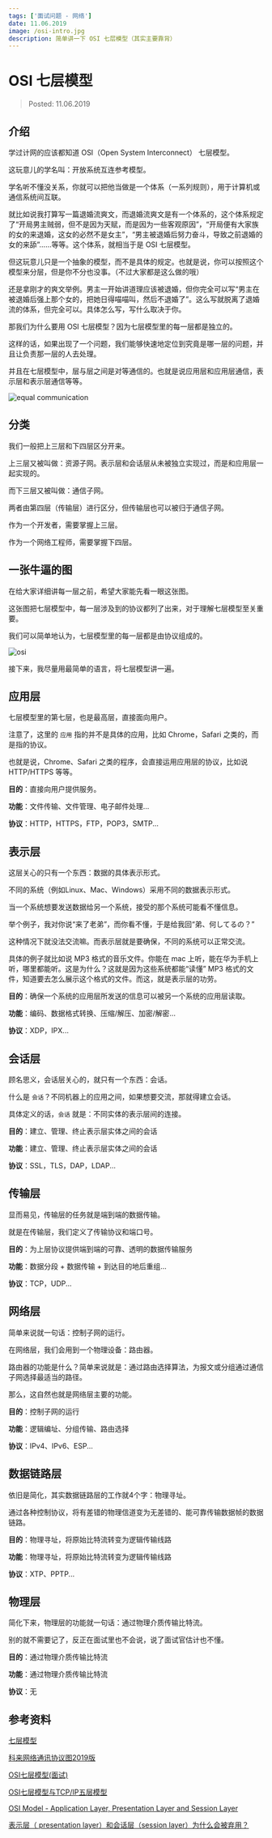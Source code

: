```yaml
---
tags: ['面试问题 - 网络']
date: 11.06.2019
image: /osi-intro.jpg
description: 简单讲一下 OSI 七层模型（其实主要靠背）
---
```


# OSI 七层模型

> Posted: 11.06.2019

<Tag />

## 介绍

学过计网的应该都知道 OSI（Open System Interconnect） 七层模型。

这玩意儿的学名叫：开放系统互连参考模型。

学名听不懂没关系，你就可以把他当做是一个体系（一系列规则），用于计算机或通信系统间互联。

就比如说我打算写一篇退婚流爽文，而退婚流爽文是有一个体系的，这个体系规定了“开局男主贼弱，但不是因为天赋，而是因为一些客观原因”，“开局便有大家族的女的来退婚，这女的必然不是女主”，“男主被退婚后努力奋斗，导致之前退婚的女的来舔”……等等。这个体系，就相当于是 OSI 七层模型。

但这玩意儿只是一个抽象的模型，而不是具体的规定。也就是说，你可以按照这个模型来分层，但是你不分也没事。（不过大家都是这么做的哦）

还是拿刚才的爽文举例。男主一开始讲道理应该被退婚，但你完全可以写“男主在被退婚后强上那个女的，把她日得喵喵叫，然后不退婚了”。这么写就脱离了退婚流的体系，但完全可以。具体怎么写，写什么取决于你。

那我们为什么要用 OSI 七层模型？因为七层模型里的每一层都是独立的。

这样的话，如果出现了一个问题，我们能够快速地定位到究竟是哪一层的问题，并且让负责那一层的人去处理。

并且在七层模型中，层与层之间是对等通信的。也就是说应用层和应用层通信，表示层和表示层通信等等。

![equal communication](/equal-commu.png)

## 分类

我们一般把上三层和下四层区分开来。

上三层又被叫做：资源子网。表示层和会话层从未被独立实现过，而是和应用层一起实现的。

而下三层又被叫做：通信子网。

两者由第四层（传输层）进行区分，但传输层也可以被归于通信子网。

作为一个开发者，需要掌握上三层。

作为一个网络工程师，需要掌握下四层。

## 一张牛逼的图

在给大家详细讲每一层之前，希望大家能先看一眼这张图。

这张图把七层模型中，每一层涉及到的协议都列了出来，对于理解七层模型至关重要。

我们可以简单地认为，七层模型里的每一层都是由协议组成的。

![osi](/osi.jpg)

接下来，我尽量用最简单的语言，将七层模型讲一遍。

## 应用层

七层模型里的第七层，也是最高层，直接面向用户。

注意了，这里的 `应用` 指的并不是具体的应用，比如 Chrome，Safari 之类的，而是指的协议。

也就是说，Chrome、Safari 之类的程序，会直接运用应用层的协议，比如说 HTTP/HTTPS 等等。

<span v-p>**目的**</span>：直接向用户提供服务。

<span v-p>**功能**</span>：文件传输、文件管理、电子邮件处理...

<span v-p>**协议**</span>：HTTP，HTTPS，FTP，POP3，SMTP...

## 表示层

这层关心的只有一个东西：数据的具体表示形式。

不同的系统（例如Linux、Mac、Windows）采用不同的数据表示形式。

当一个系统想要发送数据给另一个系统，接受的那个系统可能看不懂信息。

举个例子，我对你说“来了老弟”，而你看不懂，于是给我回“弟、何してるの？”

这种情况下就没法交流嘛。而表示层就是要确保，不同的系统可以正常交流。

具体的例子就比如说 MP3 格式的音乐文件。你能在 mac 上听，能在华为手机上听，哪里都能听。这是为什么？这就是因为这些系统都能“读懂” MP3 格式的文件，知道要去怎么展示这个格式的文件。而这，就是表示层的功劳。

<span v-p>**目的**</span>：确保一个系统的应用层所发送的信息可以被另一个系统的应用层读取。

<span v-p>**功能**</span>：编码、数据格式转换、压缩/解压、加密/解密...

<span v-p>**协议**</span>：XDP，IPX...

## 会话层

顾名思义，会话层关心的，就只有一个东西：会话。

什么是 `会话`？不同机器上的应用之间，如果想要交流，那就得建立会话。

具体定义的话，`会话` 就是：不同实体的表示层间的连接。

<span v-p>**目的**</span>：建立、管理、终止表示层实体之间的会话

<span v-p>**功能**</span>：建立、管理、终止表示层实体之间的会话

<span v-p>**协议**</span>：SSL，TLS，DAP，LDAP...

## 传输层

显而易见，传输层的任务就是端到端的数据传输。

就是在传输层，我们定义了传输协议和端口号。

<span v-p>**目的**</span>：为上层协议提供端到端的可靠、透明的数据传输服务

<span v-p>**功能**</span>：数据分段 + 数据传输 + 到达目的地后重组...

<span v-p>**协议**</span>：TCP，UDP...

## 网络层

简单来说就一句话：控制子网的运行。

在网络层，我们会用到一个物理设备：路由器。

路由器的功能是什么？简单来说就是：通过路由选择算法，为报文或分组通过通信子网选择最适当的路径。

那么，这自然也就是网络层主要的功能。

<span v-p>**目的**</span>：控制子网的运行

<span v-p>**功能**</span>：逻辑编址、分组传输、路由选择

<span v-p>**协议**</span>：IPv4、IPv6、ESP...

## 数据链路层

依旧是简化，其实数据链路层的工作就4个字：物理寻址。

通过各种控制协议，将有差错的物理信道变为无差错的、能可靠传输数据帧的数据链路。

<span v-p>**目的**</span>：物理寻址，将原始比特流转变为逻辑传输线路

<span v-p>**功能**</span>：物理寻址，将原始比特流转变为逻辑传输线路

<span v-p>**协议**</span>：XTP、PPTP...

## 物理层

简化下来，物理层的功能就一句话：通过物理介质传输比特流。

别的就不需要记了，反正在面试里也不会说，说了面试官估计也不懂。

<span v-p>**目的**</span>：通过物理介质传输比特流

<span v-p>**功能**</span>：通过物理介质传输比特流

<span v-p>**协议**</span>：无

## 参考资料

[七层模型](https://baike.baidu.com/item/%E4%B8%83%E5%B1%82%E6%A8%A1%E5%9E%8B/1441391?fr=aladdin)

[科来网络通讯协议图2019版](http://www.colasoft.com.cn/download/protocols_map.php)

[OSI七层模型(面试)](https://www.jianshu.com/p/0125d110e3bb)

[OSI七层模型与TCP/IP五层模型](https://www.cnblogs.com/qishui/p/5428938.html)

[OSI Model - Application Layer, Presentation Layer and Session Layer](https://www.udemy.com/course/complete-networking-fundamentals-course-ccna-start/learn/lecture/7994670#overview)

[表示层（ presentation layer）和会话层（session layer）为什么会被弃用？](https://www.zhihu.com/question/58798786)

<Disqus />